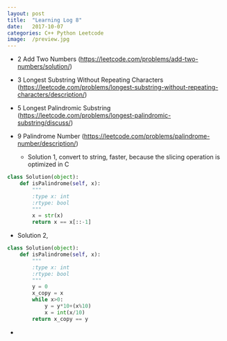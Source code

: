```yaml
---
layout: post
title:  "Learning Log 8"
date:   2017-10-07
categories: C++ Python Leetcode
image:  /preview.jpg
---
```


- 2 Add Two Numbers (https://leetcode.com/problems/add-two-numbers/solution/)

- 3 Longest Substring Without Repeating Characters (https://leetcode.com/problems/longest-substring-without-repeating-characters/description/)

- 5 Longest Palindromic Substring (https://leetcode.com/problems/longest-palindromic-substring/discuss/)

- 9 Palindrome Number (https://leetcode.com/problems/palindrome-number/description/)

  - Solution 1, convert to string, faster, because the slicing operation is optimized in C
```python
class Solution(object):
    def isPalindrome(self, x):
        """
        :type x: int
        :rtype: bool
        """
        x = str(x)
        return x == x[::-1]
```

  - Solution 2,

```python
class Solution(object):
    def isPalindrome(self, x):
        """
        :type x: int
        :rtype: bool
        """
        y = 0
        x_copy = x
        while x>0:
            y = y*10+(x%10)
            x = int(x/10)
        return x_copy == y
```
- 
